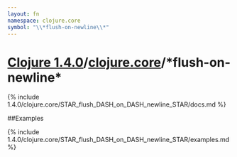```yaml
---
layout: fn
namespace: clojure.core
symbol: "\\*flush-on-newline\\*"
---
```


# [Clojure 1.4.0](../../)/[clojure.core](../)/\*flush-on-newline\*

{% include 1.4.0/clojure.core/STAR_flush_DASH_on_DASH_newline_STAR/docs.md %}

##Examples

{% include 1.4.0/clojure.core/STAR_flush_DASH_on_DASH_newline_STAR/examples.md %}

